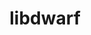 ---
title: "libdwarf"
layout: cache
categories: [package, develop-2023-11-19]
meta: {"versions": ["20180129"], "compilers": ["cce@=15.0.1", "gcc@=11.4.0", "gcc@=9.4.0", "oneapi@=2023.2.0"], "oss": ["rhel8", "ubuntu20.04", "ubuntu22.04"], "platforms": ["linux"], "targets": ["neoverse_v1", "ppc64le", "x86_64_v3", "zen4"], "stacks": ["e4s", "e4s-cray-rhel", "e4s-neoverse_v1", "e4s-oneapi", "e4s-power", "e4s-rocm-external", "root", "tutorial"], "num_specs": 6, "num_specs_by_stack": {"root": 6, "e4s-cray-rhel": 1, "e4s-neoverse_v1": 1, "e4s-power": 1, "e4s": 1, "e4s-rocm-external": 1, "e4s-oneapi": 1, "tutorial": 1}}
spec_details: [{"hash": "athzga2qcvo3ev3am6hl2ixjlgcrgufh", "compiler": "cce@=15.0.1", "versions": ["20180129"], "os": "rhel8", "platform": "linux", "target": "zen4", "variants": ["build_system=generic"], "stacks": ["root", "e4s-cray-rhel"], "size": "-", "tarball": "https://binaries.spack.io/releases/develop-2023-11-19/build_cache/linux-rhel8-zen4/cce-15.0.1/libdwarf-20180129/linux-rhel8-zen4-cce-15.0.1-libdwarf-20180129-athzga2qcvo3ev3am6hl2ixjlgcrgufh.spack"}, {"hash": "brdutv5fihv6rweihwz33ru6ndp4hrxs", "compiler": "gcc@=11.4.0", "versions": ["20180129"], "os": "ubuntu20.04", "platform": "linux", "target": "neoverse_v1", "variants": ["build_system=generic"], "stacks": ["e4s-neoverse_v1", "root"], "size": "-", "tarball": "https://binaries.spack.io/releases/develop-2023-11-19/build_cache/linux-ubuntu20.04-neoverse_v1/gcc-11.4.0/libdwarf-20180129/linux-ubuntu20.04-neoverse_v1-gcc-11.4.0-libdwarf-20180129-brdutv5fihv6rweihwz33ru6ndp4hrxs.spack"}, {"hash": "jxcx5rvhvwqqzjczajukzrq4h3tklrsr", "compiler": "gcc@=9.4.0", "versions": ["20180129"], "os": "ubuntu20.04", "platform": "linux", "target": "ppc64le", "variants": ["build_system=generic"], "stacks": ["root", "e4s-power"], "size": "-", "tarball": "https://binaries.spack.io/releases/develop-2023-11-19/build_cache/linux-ubuntu20.04-ppc64le/gcc-9.4.0/libdwarf-20180129/linux-ubuntu20.04-ppc64le-gcc-9.4.0-libdwarf-20180129-jxcx5rvhvwqqzjczajukzrq4h3tklrsr.spack"}, {"hash": "vrf7luk6gtphlsyqu7ayzwfpqongcuq2", "compiler": "gcc@=11.4.0", "versions": ["20180129"], "os": "ubuntu20.04", "platform": "linux", "target": "x86_64_v3", "variants": ["build_system=generic"], "stacks": ["e4s", "root", "e4s-rocm-external"], "size": "-", "tarball": "https://binaries.spack.io/releases/develop-2023-11-19/build_cache/linux-ubuntu20.04-x86_64_v3/gcc-11.4.0/libdwarf-20180129/linux-ubuntu20.04-x86_64_v3-gcc-11.4.0-libdwarf-20180129-vrf7luk6gtphlsyqu7ayzwfpqongcuq2.spack"}, {"hash": "7vocj4be2zeqpluj5ii3lzhxdo5e6sf4", "compiler": "oneapi@=2023.2.0", "versions": ["20180129"], "os": "ubuntu20.04", "platform": "linux", "target": "x86_64_v3", "variants": ["build_system=generic"], "stacks": ["root", "e4s-oneapi"], "size": "-", "tarball": "https://binaries.spack.io/releases/develop-2023-11-19/build_cache/linux-ubuntu20.04-x86_64_v3/oneapi-2023.2.0/libdwarf-20180129/linux-ubuntu20.04-x86_64_v3-oneapi-2023.2.0-libdwarf-20180129-7vocj4be2zeqpluj5ii3lzhxdo5e6sf4.spack"}, {"hash": "znn2pqhvrnu74iiectgymakstgyikxe7", "compiler": "gcc@=11.4.0", "versions": ["20180129"], "os": "ubuntu22.04", "platform": "linux", "target": "x86_64_v3", "variants": ["build_system=generic"], "stacks": ["tutorial", "root"], "size": "-", "tarball": "https://binaries.spack.io/releases/develop-2023-11-19/build_cache/linux-ubuntu22.04-x86_64_v3/gcc-11.4.0/libdwarf-20180129/linux-ubuntu22.04-x86_64_v3-gcc-11.4.0-libdwarf-20180129-znn2pqhvrnu74iiectgymakstgyikxe7.spack"}]
---